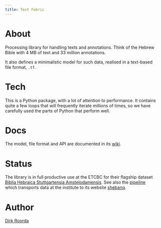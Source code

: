 ```yaml
---
title: Text Fabric
---
```


# About
Processing library for handling texts and annotations.
Think of the Hebrew Bible with 4 MB of text and 33 million annotations.

It also defines a minimalistic model for such data, realised in a text-based
file format, `.tf`.

# Tech
This is a Python package, with a lot of attention to performance.
It contains quite a few loops that will frequently iterate millions of times,
so we have carefully used the parts of Python that perform well.

# Docs
The model, file format and API are documented in its
[wiki](https://github.com/Dans-labs/text-fabric/wiki).

# Status
The library is in full productive use at the ETCBC for their flagship dataset
[Biblia Hebraica Stuttgartensia Amstelodamensis](https://github.com/ETCBC/bhsa).
See also the
[pipeline](https://github.com/ETCBC/pipeline) which transports data at the institute to its website
[shebanq](https://ancient-data.org).

# Author
[Dirk Roorda](https://dans.knaw.nl/en/about/organisation-and-policy/staff/roorda)
